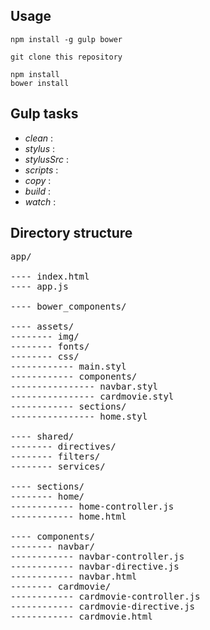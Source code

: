 ## Usage

```
npm install -g gulp bower
```

```
git clone this repository
```

```
npm install
bower install
```

## Gulp tasks
* *clean* : 
* *stylus* : 
* *stylusSrc* : 
* *scripts* : 
* *copy* : 
* *build* : 
* *watch* : 

## Directory structure
<pre>
app/

---- index.html
---- app.js

---- bower_components/

---- assets/
-------- img/
-------- fonts/
-------- css/
------------ main.styl
------------ components/
---------------- navbar.styl
---------------- cardmovie.styl
------------ sections/
---------------- home.styl

---- shared/
-------- directives/
-------- filters/
-------- services/

---- sections/
-------- home/
------------ home-controller.js
------------ home.html

---- components/
-------- navbar/
------------ navbar-controller.js
------------ navbar-directive.js
------------ navbar.html
-------- cardmovie/
------------ cardmovie-controller.js
------------ cardmovie-directive.js
------------ cardmovie.html
</pre>